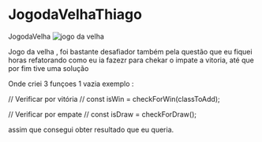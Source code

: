 # JogodaVelhaThiago
JogodaVelha
![jogo da velha](https://user-images.githubusercontent.com/102311684/174876472-ed127495-cca7-4cbd-98bb-6f9f10d5dbb0.png)


Jogo da velha , foi bastante desafiador também pela questão que eu fiquei horas refatorando como eu ia fazezr para chekar o impate a vitoria, até que por fim tive uma solução 

Onde criei 3 funçoes 1 vazia  exemplo : 

// Verificar por vitória // 
  const isWin = checkForWin(classToAdd);

  // Verificar por empate // 
  const isDraw = checkForDraw();
  
  assim que consegui obter resultado que eu queria. 

